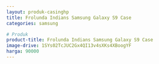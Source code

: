 ```yaml
---
layout: produk-casinghp
title: Frolunda Indians Samsung Galaxy S9 Case
categories: samsung

# Produk
product-title: Frolunda Indians Samsung Galaxy S9 Case
image-drive: 1SYs02TcJUC2Gx4QI13v4sXKs4XBoogYF
harga: 90000
---
```

